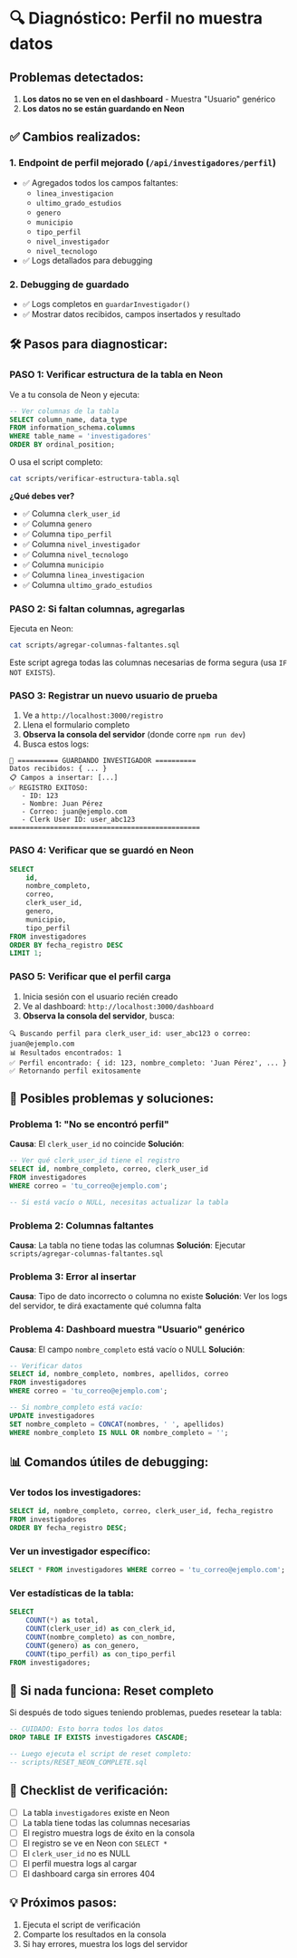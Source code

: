 # 🔍 Diagnóstico: Perfil no muestra datos

## Problemas detectados:
1. **Los datos no se ven en el dashboard** - Muestra "Usuario" genérico
2. **Los datos no se están guardando en Neon**

## ✅ Cambios realizados:

### 1. **Endpoint de perfil mejorado** (`/api/investigadores/perfil`)
- ✅ Agregados todos los campos faltantes:
  - `linea_investigacion`
  - `ultimo_grado_estudios`
  - `genero`
  - `municipio`
  - `tipo_perfil`
  - `nivel_investigador`
  - `nivel_tecnologo`
- ✅ Logs detallados para debugging

### 2. **Debugging de guardado**
- ✅ Logs completos en `guardarInvestigador()`
- ✅ Mostrar datos recibidos, campos insertados y resultado

## 🛠️ Pasos para diagnosticar:

### **PASO 1: Verificar estructura de la tabla en Neon**

Ve a tu consola de Neon y ejecuta:

```sql
-- Ver columnas de la tabla
SELECT column_name, data_type 
FROM information_schema.columns 
WHERE table_name = 'investigadores'
ORDER BY ordinal_position;
```

O usa el script completo:
```bash
cat scripts/verificar-estructura-tabla.sql
```

**¿Qué debes ver?**
- ✅ Columna `clerk_user_id`
- ✅ Columna `genero`
- ✅ Columna `tipo_perfil`
- ✅ Columna `nivel_investigador`
- ✅ Columna `nivel_tecnologo`
- ✅ Columna `municipio`
- ✅ Columna `linea_investigacion`
- ✅ Columna `ultimo_grado_estudios`

### **PASO 2: Si faltan columnas, agregarlas**

Ejecuta en Neon:
```bash
cat scripts/agregar-columnas-faltantes.sql
```

Este script agrega todas las columnas necesarias de forma segura (usa `IF NOT EXISTS`).

### **PASO 3: Registrar un nuevo usuario de prueba**

1. Ve a `http://localhost:3000/registro`
2. Llena el formulario completo
3. **Observa la consola del servidor** (donde corre `npm run dev`)
4. Busca estos logs:

```
💾 ========== GUARDANDO INVESTIGADOR ==========
Datos recibidos: { ... }
📋 Campos a insertar: [...]
✅ REGISTRO EXITOSO:
   - ID: 123
   - Nombre: Juan Pérez
   - Correo: juan@ejemplo.com
   - Clerk User ID: user_abc123
===============================================
```

### **PASO 4: Verificar que se guardó en Neon**

```sql
SELECT 
    id,
    nombre_completo,
    correo,
    clerk_user_id,
    genero,
    municipio,
    tipo_perfil
FROM investigadores 
ORDER BY fecha_registro DESC 
LIMIT 1;
```

### **PASO 5: Verificar que el perfil carga**

1. Inicia sesión con el usuario recién creado
2. Ve al dashboard: `http://localhost:3000/dashboard`
3. **Observa la consola del servidor**, busca:

```
🔍 Buscando perfil para clerk_user_id: user_abc123 o correo: juan@ejemplo.com
📊 Resultados encontrados: 1
✅ Perfil encontrado: { id: 123, nombre_completo: 'Juan Pérez', ... }
✅ Retornando perfil exitosamente
```

## 🚨 Posibles problemas y soluciones:

### Problema 1: "No se encontró perfil"
**Causa**: El `clerk_user_id` no coincide
**Solución**:
```sql
-- Ver qué clerk_user_id tiene el registro
SELECT id, nombre_completo, correo, clerk_user_id 
FROM investigadores 
WHERE correo = 'tu_correo@ejemplo.com';

-- Si está vacío o NULL, necesitas actualizar la tabla
```

### Problema 2: Columnas faltantes
**Causa**: La tabla no tiene todas las columnas
**Solución**: Ejecutar `scripts/agregar-columnas-faltantes.sql`

### Problema 3: Error al insertar
**Causa**: Tipo de dato incorrecto o columna no existe
**Solución**: Ver los logs del servidor, te dirá exactamente qué columna falta

### Problema 4: Dashboard muestra "Usuario" genérico
**Causa**: El campo `nombre_completo` está vacío o NULL
**Solución**:
```sql
-- Verificar datos
SELECT id, nombre_completo, nombres, apellidos, correo
FROM investigadores 
WHERE correo = 'tu_correo@ejemplo.com';

-- Si nombre_completo está vacío:
UPDATE investigadores 
SET nombre_completo = CONCAT(nombres, ' ', apellidos)
WHERE nombre_completo IS NULL OR nombre_completo = '';
```

## 📊 Comandos útiles de debugging:

### Ver todos los investigadores:
```sql
SELECT id, nombre_completo, correo, clerk_user_id, fecha_registro
FROM investigadores
ORDER BY fecha_registro DESC;
```

### Ver un investigador específico:
```sql
SELECT * FROM investigadores WHERE correo = 'tu_correo@ejemplo.com';
```

### Ver estadísticas de la tabla:
```sql
SELECT 
    COUNT(*) as total,
    COUNT(clerk_user_id) as con_clerk_id,
    COUNT(nombre_completo) as con_nombre,
    COUNT(genero) as con_genero,
    COUNT(tipo_perfil) as con_tipo_perfil
FROM investigadores;
```

## 🔄 Si nada funciona: Reset completo

Si después de todo sigues teniendo problemas, puedes resetear la tabla:

```sql
-- CUIDADO: Esto borra todos los datos
DROP TABLE IF EXISTS investigadores CASCADE;

-- Luego ejecuta el script de reset completo:
-- scripts/RESET_NEON_COMPLETE.sql
```

## 📝 Checklist de verificación:

- [ ] La tabla `investigadores` existe en Neon
- [ ] La tabla tiene todas las columnas necesarias
- [ ] El registro muestra logs de éxito en la consola
- [ ] El registro se ve en Neon con `SELECT *`
- [ ] El `clerk_user_id` no es NULL
- [ ] El perfil muestra logs al cargar
- [ ] El dashboard carga sin errores 404

## 💡 Próximos pasos:

1. Ejecuta el script de verificación
2. Comparte los resultados en la consola
3. Si hay errores, muestra los logs del servidor

